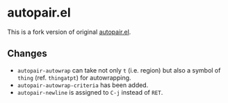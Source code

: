 autopair.el
===========

This is a fork version of original
[autopair.el](http://code.google.com/p/autopair/).

Changes
-------

* `autopair-autowrap` can take not only `t` (i.e. region) but also a
  symbol of `thing` (ref. `thingatpt`) for autowrapping.
* `autopair-autowrap-criteria` has been added.
* `autopair-newline` is assigned to `C-j` instead of `RET`.
